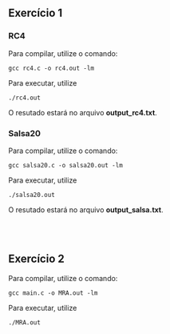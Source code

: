 ## Exercício 1

### RC4
Para compilar, utilize o comando:
```
gcc rc4.c -o rc4.out -lm
```
Para executar, utilize
```
./rc4.out
```
O resutado estará no arquivo **output_rc4.txt**.


### Salsa20
Para compilar, utilize o comando:
```
gcc salsa20.c -o salsa20.out -lm
```
Para executar, utilize
```
./salsa20.out
```
O resutado estará no arquivo **output_salsa.txt**.




<br><br>
## Exercício 2
Para compilar, utilize o comando:
```
gcc main.c -o MRA.out -lm
```
Para executar, utilize
```
./MRA.out
```
